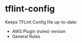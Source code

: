 # tflint-config

Keeps TFLint Config file up-to-date:

- AWS Plugin (rules) version
- General Rules
